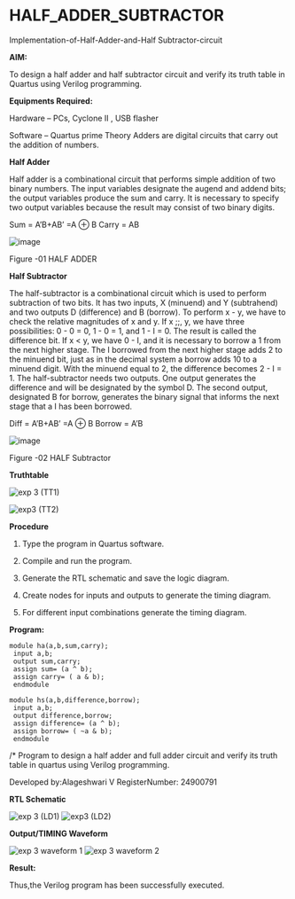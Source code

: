 # HALF_ADDER_SUBTRACTOR

Implementation-of-Half-Adder-and-Half Subtractor-circuit

**AIM:**

To design a half adder and half subtractor circuit and verify its truth table in Quartus using Verilog programming.

**Equipments Required:**

Hardware – PCs, Cyclone II , USB flasher 

Software – Quartus prime Theory Adders are digital circuits that carry out the addition of numbers.

**Half Adder**

Half adder is a combinational circuit that performs simple addition of two binary numbers. The input variables designate the augend and addend bits; the output variables produce the sum and carry. It is necessary to specify two output variables because the result may consist of two binary digits.

Sum = A’B+AB’ =A ⊕ B Carry = AB

![image](https://github.com/naavaneetha/HALF_ADDER_SUBTRACTOR/assets/154305477/bd4a0b2c-cdbc-4184-ab08-81578f121e1f)

Figure -01 HALF ADDER

**Half Subtractor**

The half-subtractor is a combinational circuit which is used to perform subtraction of two bits. It has two inputs, X (minuend) and Y (subtrahend) and two outputs D (difference) and B (borrow). To perform x - y, we have to check the relative magnitudes of x and y. If x ;;, y, we have three possibilities: 0 - 0 = 0, 1 - 0 = 1, and 1 - I = 0. The result is called the difference bit. If x < y, we have 0 - I, and it is necessary to borrow a 1 from the next higher stage. The I borrowed from the next higher stage adds 2 to the minuend bit, just as in the decimal system a borrow adds 10 to a minuend digit. With the minuend equal to 2, the difference becomes 2 - I = 1. The half-subtractor needs two outputs. One output generates the difference and will be designated by the symbol D. The second output, designated B for borrow, generates the binary signal that informs the next stage that a I has been borrowed. 

Diff = A’B+AB’ =A ⊕ B
Borrow = A’B

 ![image](https://github.com/naavaneetha/HALF_ADDER_SUBTRACTOR/assets/154305477/d76b099c-513f-4e7c-843a-e2fd028a531a)

Figure -02 HALF Subtractor

**Truthtable**

![exp 3 (TT1)](https://github.com/user-attachments/assets/6b445aa3-fa06-4c48-bc96-325878f4561c)

![exp3 (TT2)](https://github.com/user-attachments/assets/f828a100-20c1-4231-9454-9301b141a0fd)


**Procedure**

1.	Type the program in Quartus software.

2.	Compile and run the program.

3.	Generate the RTL schematic and save the logic diagram.

4.	Create nodes for inputs and outputs to generate the timing diagram.

5.	For different input combinations generate the timing diagram.


**Program:**
```
module ha(a,b,sum,carry);
 input a,b;
 output sum,carry;
 assign sum= (a ^ b);
 assign carry= ( a & b);
 endmodule

module hs(a,b,difference,borrow);
 input a,b;
 output difference,borrow;
 assign difference= (a ^ b);
 assign borrow= ( ~a & b);
 endmodule
```

/* Program to design a half adder and full adder circuit and verify its truth table in quartus using Verilog programming.

Developed by:Alageshwari V RegisterNumber: 24900791

**RTL Schematic**

![exp 3 (LD1)](https://github.com/user-attachments/assets/3e8869eb-8f32-4831-afab-3bd758fe1f6d)
![exp3 (LD2)](https://github.com/user-attachments/assets/f12e4252-4778-452b-81eb-a669faab2d58)


**Output/TIMING Waveform**

![exp 3 waveform 1](https://github.com/user-attachments/assets/ee093a93-e834-469d-93da-d302f1e85a4a)
![exp 3 waveform 2](https://github.com/user-attachments/assets/23256e15-f320-480b-a00a-57f92a5de86a)



**Result:**

Thus,the Verilog program has been successfully executed.
